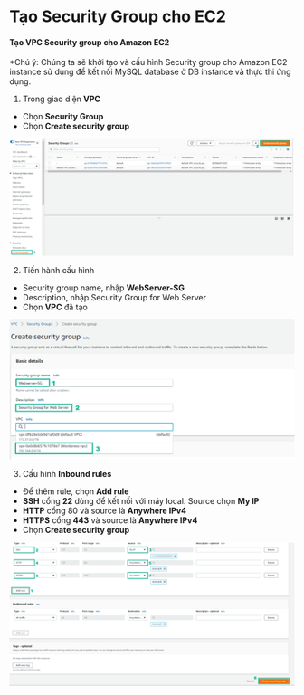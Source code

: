 # Tạo Security Group cho EC2

#### Tạo VPC Security group cho Amazon EC2

*Chú ý:
Chúng ta sẽ khởi tạo và cấu hình Security group cho Amazon EC2 instance sử dụng để kết nối MySQL database ở DB instance và thực thi ứng dụng.

1. Trong giao diện **VPC**
+ Chọn **Security Group**
+ Chọn **Create security group**

![securitygroupec2](/images/prerequiste/sg/SG-ec2-setup-0.png?featherlight=false&width=90pc)

2. Tiến hành cấu hình
+ Security group name, nhập **WebServer-SG**
+ Description, nhập Security Group for Web Server
+ Chọn **VPC** đã tạo

![securitygroupec2](/images/prerequiste/sg/SG-ec2-setup-1.png?featherlight=false&width=90pc)

3. Cấu hình **Inbound rules**
+ Để thêm rule, chọn **Add rule**
+ **SSH** cổng **22** dùng để kết nối với máy local. Source chọn **My IP**
+ **HTTP** cổng 80 và source là **Anywhere IPv4**
+ **HTTPS** cổng **443** và source là **Anywhere IPv4**
+ Chọn **Create security group**

![securitygroupec2](/images/prerequiste/sg/SG-ec2-setup-2.png?featherlight=false&width=90pc)
